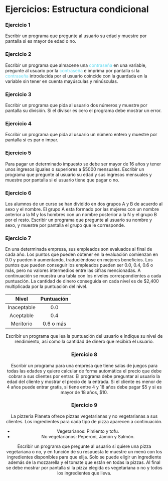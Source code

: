 # Ejercicios: Estructura condicional
### Ejercicio 1
Escribir un programa que pregunte al usuario su edad y muestre por pantalla si es mayor de edad o no.

### Ejercicio 2
Escribir un programa que almacene una <span style="color:#66D9EF">contraseña</span> en una variable, pregunte al usuario por la <span style="color:#66D9EF">contraseña</span> e imprima por pantalla si la <span style="color:#66D9EF">contraseña</span> introducida por el usuario coincide con la guardada en la variable sin tener en cuenta mayúsculas y minúsculas.
### Ejercicio 3
Escribir un programa que pida al usuario dos números y muestre por pantalla su división. Si el divisor es cero el programa debe mostrar un error.
### Ejercicio 4
Escribir un programa que pida al usuario un número entero y muestre por pantalla si es par o impar.
### Ejercicio 5
Para pagar un determinado impuesto se debe ser mayor de 16 años y tener unos ingresos iguales o superiores a $5000 mensuales. Escribir un programa que pregunte al usuario su edad y sus ingresos mensuales y muestre por pantalla si el usuario tiene que pagar o no.
### Ejercicio 6
Los alumnos de un curso se han dividido en dos grupos A y B de acuerdo al sexo y el nombre. El grupo A esta formado por las mujeres con un nombre anterior a la M y los hombres con un nombre posterior a la N y el grupo B por el resto. Escribir un programa que pregunte al usuario su nombre y sexo, y muestre por pantalla el grupo que le corresponde.
### Ejercicio 7
En una determinada empresa, sus empleados son evaluados al final de cada año. Los puntos que pueden obtener en la evaluación comienzan en 0.0 y pueden ir aumentando, traduciéndose en mejores beneficios. Los puntos que pueden conseguir los empleados pueden ser 0.0, 0.4, 0.6 o más, pero no valores intermedios entre las cifras mencionadas. A continuación se muestra una tabla con los niveles correspondientes a cada puntuación. La cantidad de dinero conseguida en cada nivel es de $2,400 multiplicada por la puntuación del nivel.
<center>

|Nivel|Puntuación|
|:-:|:-:|
|Inaceptable|0.0|
|Aceptable|0.4|
|Meritorio|0.6 o más|

Escribir un programa que lea la puntuación del usuario e indique su nivel de rendimiento, así como la cantidad de dinero que recibirá el usuario.
### Ejercicio 8
Escribir un programa para una empresa que tiene salas de juegos para todas las edades y quiere calcular de forma automática el precio que debe cobrar a sus clientes por entrar. El programa debe preguntar al usuario la edad del cliente y mostrar el precio de la entrada. Si el cliente es menor de 4 años puede entrar gratis, si tiene entre 4 y 18 años debe pagar $5 y si es mayor de 18 años, $10.
### Ejercicio 9
La pizzería Planeta ofrece pizzas vegetarianas y no vegetarianas a sus clientes. Los ingredientes para cada tipo de pizza aparecen a continuación.  

* Vegetarianos: Pimiento y tofu.  
* No vegetarianos: Peperoni, Jamón y Salmón.  

Escribir un programa que pregunte al usuario si quiere una pizza vegetariana o no, y en función de su respuesta le muestre un menú con los ingredientes disponibles para que elija. Solo se puede eligir un ingrediente además de la mozzarella y el tomate que están en todas la pizzas. Al final se debe mostrar por pantalla si la pizza elegida es vegetariana o no y todos los ingredientes que lleva.
